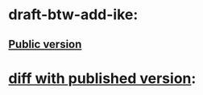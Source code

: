 # draft-btw-add-ike: 

## [Public version](https://tools.ietf.org/html/draft-btw-add-ipsecme-ike-01)

# [diff with published version](https://www.ietf.org/rfcdiff?url1=draft-btw-add-ipsecme-ike&url2=https://raw.githubusercontent.com/boucadair/draft-btw-add-ike/master/draft-btw-add-ipsecme-ike.txt):
